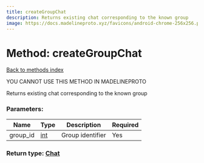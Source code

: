 ```yaml
---
title: createGroupChat
description: Returns existing chat corresponding to the known group
image: https://docs.madelineproto.xyz/favicons/android-chrome-256x256.png
---
```

# Method: createGroupChat  
[Back to methods index](index.md)


YOU CANNOT USE THIS METHOD IN MADELINEPROTO


Returns existing chat corresponding to the known group

### Parameters:

| Name     |    Type       | Description | Required |
|----------|---------------|-------------|----------|
|group\_id|[int](../types/int.md) | Group identifier | Yes|


### Return type: [Chat](../types/Chat.md)

